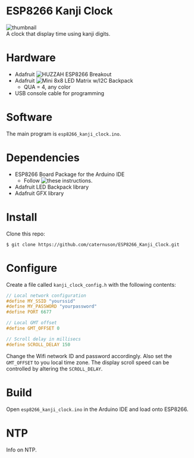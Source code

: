 # ESP8266 Kanji Clock
![thumbnail](http://caternuson.github.io/kanji-clock-thumb.jpg)<br/>
A clock that display time using kanji digits.

# Hardware
* Adafruit ![HUZZAH ESP8266 Breakout](https://www.adafruit.com/products/2471)
* Adafruit ![Mini 8x8 LED Matrix w/I2C Backpack](https://www.adafruit.com/products/870)
    * QUA = 4, any color
* USB console cable for programming
    
# Software
The main program is ```esp8266_kanji_clock.ino```.

# Dependencies
* ESP8266 Board Package for the Arduino IDE
    * Follow ![these](https://learn.adafruit.com/adafruit-huzzah-esp8266-breakout/using-arduino-ide) instructions.
* Adafruit LED Backpack library
* Adafruit GFX library

# Install
Clone this repo:
```
$ git clone https://github.com/caternuson/ESP8266_Kanji_Clock.git
```

# Configure
Create a file called ```kanji_clock_config.h``` with the following contents:
```c++
// Local network configuration
#define MY_SSID "yourssid"
#define MY_PASSWORD "yourpassword"
#define PORT 6677

// Local GMT offset
#define GMT_OFFSET 0

// Scroll delay in millisecs
#define SCROLL_DELAY 150
```
Change the Wifi network ID and password accordingly. Also set the ```GMT_OFFSET```
to you local time zone. The display scroll speed can be controlled by altering
the ```SCROLL_DELAY```.

# Build
Open ```esp8266_kanji_clock.ino``` in the Arduino IDE and load onto ESP8266.

# NTP
Info on NTP.
